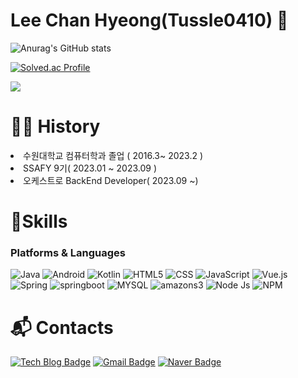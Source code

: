 # Lee Chan Hyeong(Tussle0410) 👋

![Anurag's GitHub stats](https://github-readme-stats.vercel.app/api?username=Tussle0410&show_icons=true&theme=merko)
 
[![Solved.ac Profile](http://mazassumnida.wtf/api/v2/generate_badge?boj=cksgud410)](https://solved.ac/cksgud410/)

  <img src="http://mazandi.herokuapp.com/api?handle=cksgud410&theme=warm"/>
  
# 👩‍💻 History
<ui>
  <li>
    수원대학교 컴퓨터학과 졸업 ( 2016.3~ 2023.2 )
  </li>
   <li>
    SSAFY 9기( 2023.01 ~ 2023.09 )
  </li>
    <li>
    오케스트로 BackEnd Developer( 2023.09 ~)
  </li>
</ui>
  
# 💪Skills
### Platforms & Languages
![Java](https://img.shields.io/badge/Java-007396.svg?&style=for-the-badge&logo=Java&logoColor=white)
![Android](https://img.shields.io/badge/Android-3DDC84.svg?&style=for-the-badge&logo=Android&logoColor=white)
![Kotlin](https://img.shields.io/badge/Kotlin-7F52FF.svg?&style=for-the-badge&logo=Kotlin&logoColor=white)
![HTML5](https://img.shields.io/badge/HTML5-E34F26.svg?&style=for-the-badge&logo=HTML5&logoColor=white) 
![CSS](https://img.shields.io/badge/CSS-1572B6.svg?&style=for-the-badge&logo=CSS3&logoColor=white)
![JavaScript](https://img.shields.io/badge/JavaScript-F7DF1E.svg?&style=for-the-badge&logo=JavaScript&logoColor=white)
![Vue.js](https://img.shields.io/badge/vue.js-4FC08D.svg?&style=for-the-badge&logo=vue.js&logoColor=white)
![Spring](https://img.shields.io/badge/Spring-6DB33F.svg?&style=for-the-badge&logo=spring&logoColor=white)
![springboot](https://img.shields.io/badge/springboot-6DB33F.svg?&style=for-the-badge&logo=springboot&logoColor=white)
![MYSQL](https://img.shields.io/badge/mysql-4479A1.svg?&style=for-the-badge&logo=MYSQL&logoColor=white)
![amazons3](https://img.shields.io/badge/amazons3-4053D6.svg?&style=for-the-badge&logo=amazons3&logoColor=white)
![Node Js](https://img.shields.io/badge/node.js-339933.svg?&style=for-the-badge&logo=node.js&logoColor=white)
![NPM](https://img.shields.io/badge/NPM-CB3837.svg?&style=for-the-badge&logo=node.js&logoColor=white)



 
# :mailbox_with_mail: Contacts
[![Tech Blog Badge](http://img.shields.io/badge/-%20blog-black?style=flat-square&logo=github&link=https://tussle.tistory.com/)](https://tussle.tistory.com/)
[![Gmail Badge](https://img.shields.io/badge/Gmail-d14836?style=flat-square&logo=Gmail&logoColor=white&link=mailto:cksgud410@gmail.com)](mailto:cksgud410@gmail.com)
[![Naver Badge](https://img.shields.io/badge/Naver-03C75A?style=flat-square&logo=Naver&logoColor=white&link=mailto:cksgud410@naver.com)](mailto:cksgud410@naver.com)


<!--
**Tussle0410/Tussle0410** is a ✨ _special_ ✨ repository because its `README.md` (this file) appears on your GitHub profile.

Here are some ideas to get you started:

- 🔭 I’m currently working on ...
- 🌱 I’m currently learning ...
- 👯 I’m looking to collaborate on ...
- 🤔 I’m looking for help with ...
- 💬 Ask me about ...
- 📫 How to reach me: ...
- 😄 Pronouns: ...
- ⚡ Fun fact: ...
-->
